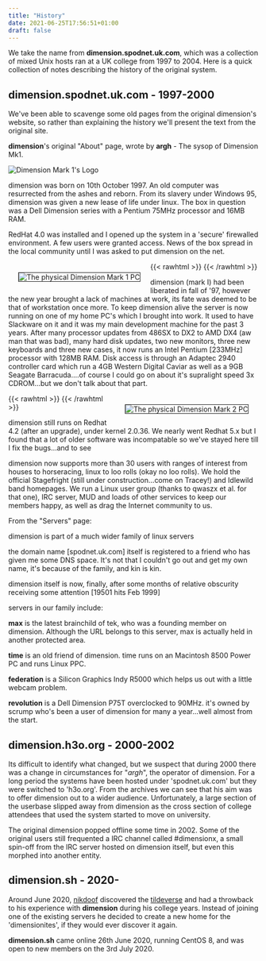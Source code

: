 ```yaml
---
title: "History"
date: 2021-06-25T17:56:51+01:00
draft: false
---
```


We take the name from **dimension.spodnet.uk.com**, which was a collection of mixed Unix hosts ran at a UK college from 1997 to 2004. Here is a quick collection of notes describing the history of the original system.

## dimension.spodnet.uk.com - 1997-2000

We've been able to scavenge some old pages from the original dimension's website, so rather than explaining the
    history we'll present the text from the original site.

**dimension**'s original "About" page, wrote by **argh** - The sysop of Dimension Mk1.

![Dimension Mark 1's Logo](/img/old-dimension/index_dimname.gif)

dimension was born on 10th October 1997. An old computer was resurrected from the ashes and reborn. From its slavery under Windows 95, dimension was given a new lease of life under linux. The box in question was a Dell Dimension series with a Pentium 75MHz processor and 16MB RAM.

RedHat 4.0 was installed and I opened up the system in a 'secure' firewalled environment. A few users were granted access. News of the box spread in the local community until I was asked to put dimension on the net.

{{< rawhtml >}}
<img src="/img/old-dimension/dimold.gif" style="border: solid 1px; float: left; margin: 20px;" alt="The physical Dimension Mark 1 PC" />
{{< /rawhtml >}}

dimension (mark I) had been liberated in fall of '97, however the new year brought a lack of machines at work,
its fate was deemed to be that of workstation once more. To keep dimension alive the server is now running on
one of my home PC's which I brought into work. It used to have Slackware on it and it was my main development
machine for the past 3 years. After many processor updates from 486SX to DX2 to AMD DX4 (aw man that was bad),
many hard disk updates, two new monitors, three new keyboards and three new cases, it now runs an Intel Pentium
[233MHz] processor with 128MB RAM. Disk access is through an Adaptec 2940 controller card which run a 4GB
Western Digital Caviar as well as a 9GB Seagate Barracuda....of course I could go on about it's supralight speed
3x CDROM...but we don't talk about that part.

{{< rawhtml >}}
<img src="/img/old-dimension/dim1.gif" style="border: solid 1px; float: right; margin: 20px;" alt="The physical Dimension Mark 2 PC" />
{{< /rawhtml >}}

dimension still runs on Redhat 4.2 (after an upgrade), under kernel 2.0.36. We nearly went Redhat 5.x but I found that a lot of older software was incompatable so we've stayed here till I fix the bugs...and to see

dimension now supports more than 30 users with ranges of interest from houses to horseracing, linux to loo rolls (okay no loo rolls). We hold the official Stagefright (still under construction...come on Tracey!) and Idlewild band homepages. We run a Linux user group (thanks to qwaszx et al. for that one), IRC server, MUD and loads of other services to keep our members happy, as well as drag the Internet community to us.

From the "Servers" page:

dimension is part of a much wider family of linux servers

the domain name [spodnet.uk.com] itself is registered to a friend who has given me some DNS space. It's not that I couldn't go out and get my own name, it's because of the family, and kin is kin.

dimension itself is now, finally, after some months of relative obscurity receiving some attention [19501 hits Feb 1999]

servers in our family include:

**max** is the latest brainchild of tek, who was a founding member on dimension. Although the URL belongs to this server, max is actually held in another protected area.

**time** is an old friend of dimension. time runs on an Macintosh 8500 Power PC and runs Linux PPC.

**federation** is a Silicon Graphics Indy R5000 which helps us out with a little webcam problem.

**revolution** is a Dell Dimension P75T overclocked to 90MHz. it's owned by scrump who's been a user of dimension for many a year...well almost from the start.

## dimension.h3o.org - 2000-2002

Its difficult to identify what changed, but we suspect that during 2000 there was a change in circumstances for "_argh_", the operator of dimension. For a long period the systems have been hosted under 'spodnet.uk.com' but they were switched to 'h3o.org'. From the archives we can see that his aim was to offer dimension out to a wider audience. Unfortunately, a large section of the userbase slipped away from dimension as the cross section of college attendees that used the system started to move on university.

The original dimension popped offline some time in 2002. Some of the original users still frequented a IRC channel called #dimensionx, a small spin-off from the IRC server hosted on dimension itself, but even this morphed into another entity.

## dimension.sh - 2020-

Around June 2020, [nikdoof](/~nikdoof) discovered the [tildeverse](https://tildeverse.org/) and had a throwback to his experience with **dimension** during his college years. Instead of joining one of the existing servers he decided to create a new home for the 'dimensionites', if they would ever discover it again.

**dimension.sh** came online 26th June 2020, running CentOS 8, and was open to new members on the 3rd July 2020.
